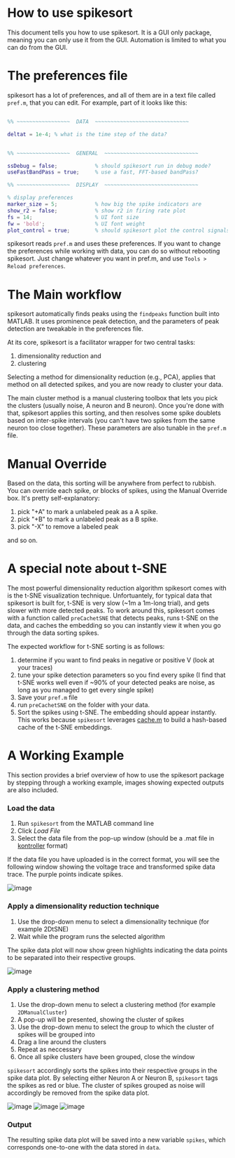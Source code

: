 # How to use spikesort

This document tells you how to use spikesort. It is a GUI only package, meaning you can only use it from the GUI. Automation is limited to what you can do from the GUI. 

# The preferences file

spikesort has a lot of preferences, and all of them are in a text file called `pref.m`, that you can edit. For example, part of it looks like this:

```matlab

%% ~~~~~~~~~~~~~~~~~  DATA  ~~~~~~~~~~~~~~~~~~~~~~~~~~~~~~

deltat = 1e-4; % what is the time step of the data?


%% ~~~~~~~~~~~~~~~~~  GENERAL  ~~~~~~~~~~~~~~~~~~~~~~~~~~~~~~

ssDebug = false; 			% should spikesort run in debug mode?
useFastBandPass = true; 	% use a fast, FFT-based bandPass? 

%% ~~~~~~~~~~~~~~~~~  DISPLAY  ~~~~~~~~~~~~~~~~~~~~~~~~~~~~~~

% display preferences
marker_size = 5; 			% how big the spike indicators are
show_r2 = false;			% show r2 in firing rate plot
fs = 14; 					% UI font size
fw = 'bold'; 				% UI font weight
plot_control = true; 		% should spikesort plot the control signals instead of the stimulus?


```

spikesort reads `pref.m` and uses these preferences. If you want to change the preferences while working with data, you can do so without rebooting spikesort. Just change whatever you want in pref.m, and use `Tools > Reload preferences`. 

# The Main workflow

spikesort automatically finds peaks using the `findpeaks` function built into MATLAB. It uses prominence peak detection, and the parameters of peak detection are tweakable in the preferences file. 

At its core, spikesort is a facilitator wrapper for two central tasks: 

1. dimensionality reduction and
2. clustering 

Selecting a method for dimensionality reduction (e.g., PCA), applies that method on all detected spikes, and you are now ready to cluster your data. 

The main cluster method is a manual clustering toolbox that lets you pick the clusters (usually noise, A neuron and B neuron). Once you're done with that, spikesort applies this sorting, and then resolves some spike doublets based on inter-spike intervals (you can't have two spikes from the same neuron too close together). These parameters are also tunable in the `pref.m` file. 

# Manual Override

Based on the data, this sorting will be anywhere from perfect to rubbish. You can override each spike, or blocks of spikes, using the Manual Override box. It's pretty self-explanatory: 

1. pick "+A" to mark a unlabeled peak as a A spike.  
2. pick "+B" to mark a unlabeled peak as a B spike.  
3. pick "-X" to remove a labeled peak 

and so on. 

# A special note about t-SNE

The most powerful dimensionality reduction algorithm spikesort comes with is the t-SNE visualization technique. Unfortuantely, for typical data that spikesort is built for, t-SNE is very slow (~1m a 1m-long trial), and gets slower with more detected peaks. To work around this, spikesort comes with a function called `preCachetSNE` that detects peaks, runs t-SNE on the data, and caches the embedding so you can instantly view it when you go through the data sorting spikes. 

The expected workflow for t-SNE sorting is as follows:

1. determine if you want to find peaks in negative or positive V (look at your traces) 
2. tune your spike detection parameters so you find every spike (I find that t-SNE works well even if ~90% of your detected peaks are noise, as long as you managed to get every single spike)
3. Save your `pref.m` file
4. run `preCachetSNE` on the folder with your data.
5. Sort the spikes using t-SNE. The embedding should appear instantly. This works because `spikesort` leverages [cache.m](https://github.com/sg-s/srinivas.gs_mtools/blob/master/docs/cache.md) to build a hash-based cache of the t-SNE embeddings. 

# A Working Example

This section provides a brief overview of how to use the spikesort package by stepping through a working example, images showing expected outputs are also included.

### Load the data

1. Run `spikesort` from the MATLAB command line
2. Click *Load File*
3. Select the data file from the pop-up window (should be a .mat file in [kontroller](https://github.com/sg-s/kontroller) format)

If the data file you have uploaded is in the correct format, you will see the following window showing the voltage trace and transformed spike data trace. The purple points indicate spikes.

![image](../images/WE_0_start.png)

### Apply a dimensionality reduction technique

1. Use the drop-down menu to select a dimensionality technique (for example 2DtSNE)
2. Wait while the program runs the selected algorithm

The spike data plot will now show green highlights indicating the data points to be separated into their respective groups.

![image](../images/WE_1_tSNE_embedded.png)

### Apply a clustering method

1. Use the drop-down menu to select a clustering method (for example `2DManualCluster`)
2. A pop-up will be presented, showing the cluster of spikes
3. Use the drop-down menu to select the group to which the cluster of spikes will be grouped into
4. Drag a line around the clusters
5. Repeat as neccessary
6. Once all spike clusters have been grouped, close the window

`spikesort` accordingly sorts the spikes into their respective groups in the spike data plot. By selecting either Neuron A or Neuron B, `spikesort` tags the spikes as red or blue. The cluster of spikes grouped as noise will accordingly be removed from the spike data plot.

![image](../images/WE_2_manual_sort_started.png)
![image](../images/WE_3_manual_sort_finished.png)
![image](../images/WE_4_spikes_sorted.png)

### Output

The resulting spike data plot will be saved into a new variable `spikes`, which corresponds one-to-one with the data stored in `data`. 